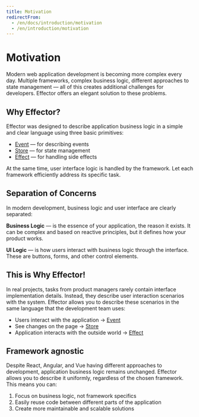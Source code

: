 ```yaml
---
title: Motivation
redirectFrom:
  - /en/docs/introduction/motivation
  - /en/introduction/motivation
---
```


# Motivation

Modern web application development is becoming more complex every day. Multiple frameworks, complex business logic, different approaches to state management — all of this creates additional challenges for developers. Effector offers an elegant solution to these problems.

## Why Effector?

Effector was designed to describe application business logic in a simple and clear language using three basic primitives:

- [Event](/en/api/effector/Event) — for describing events
- [Store](/en/api/effector/Store) — for state management
- [Effect](/en/api/effector/Effect) — for handling side effects

At the same time, user interface logic is handled by the framework.
Let each framework efficiently address its specific task.

## Separation of Concerns

In modern development, business logic and user interface are clearly separated:

**Business Logic** — is the essence of your application, the reason it exists. It can be complex and based on reactive principles, but it defines how your product works.

**UI Logic** — is how users interact with business logic through the interface. These are buttons, forms, and other control elements.

## This is Why Effector!

In real projects, tasks from product managers rarely contain interface implementation details. Instead, they describe user interaction scenarios with the system. Effector allows you to describe these scenarios in the same language that the development team uses:

- Users interact with the application → [Event](/en/api/effector/Event)
- See changes on the page → [Store](/en/api/effector/Store)
- Application interacts with the outside world → [Effect](/en/api/effector/Effect)

## Framework agnostic

Despite React, Angular, and Vue having different approaches to development, application business logic remains unchanged. Effector allows you to describe it uniformly, regardless of the chosen framework.
This means you can:

1. Focus on business logic, not framework specifics
2. Easily reuse code between different parts of the application
3. Create more maintainable and scalable solutions

